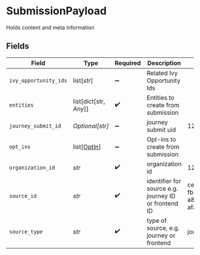 # SubmissionPayload

Holds content and meta information


## Fields

| Field                                                | Type                                                 | Required                                             | Description                                          | Example                                              |
| ---------------------------------------------------- | ---------------------------------------------------- | ---------------------------------------------------- | ---------------------------------------------------- | ---------------------------------------------------- |
| `ivy_opportunity_ids`                                | list[*str*]                                          | :heavy_minus_sign:                                   | Related Ivy Opportunity Ids                          |                                                      |
| `entities`                                           | list[dict[str, *Any*]]                               | :heavy_check_mark:                                   | Entities to create from submission<br/>              |                                                      |
| `journey_submit_id`                                  | *Optional[str]*                                      | :heavy_minus_sign:                                   | journey submit uid                                   | 123                                                  |
| `opt_ins`                                            | list[[OptIn](../../models/shared/optin.md)]          | :heavy_minus_sign:                                   | Opt-ins to create from submission<br/>               |                                                      |
| `organization_id`                                    | *str*                                                | :heavy_check_mark:                                   | organization id                                      | 123                                                  |
| `source_id`                                          | *str*                                                | :heavy_check_mark:                                   | identifier for source e.g. journey ID or frontend ID | ce99875f-fba9-4fe2-a8f9-afaf52059051                 |
| `source_type`                                        | *str*                                                | :heavy_check_mark:                                   | type of source, e.g. journey or frontend             | journey                                              |